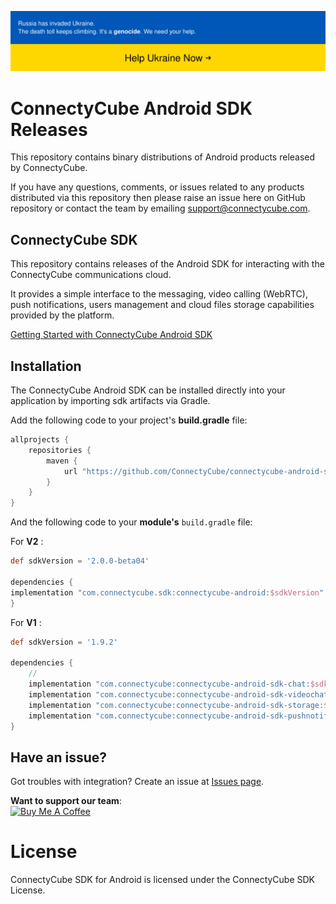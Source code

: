 [![Stand With Ukraine](https://raw.githubusercontent.com/vshymanskyy/StandWithUkraine/main/banner2-direct.svg)](https://stand-with-ukraine.pp.ua)

# ConnectyCube Android SDK Releases

This repository contains binary distributions of Android products released by ConnectyCube.

If you have any questions, comments, or issues related to any products distributed via this repository then please raise an issue here on GitHub repository or contact the team by emailing [support@connectycube.com](mailto:support@connectycube.com).

## ConnectyCube SDK

This repository contains releases of the Android SDK for interacting with the ConnectyCube communications cloud.

It provides a simple interface to the messaging, video calling (WebRTC), push notifications, users management and cloud files storage capabilities provided by the platform. 

[Getting Started with ConnectyCube Android SDK](https://developers.connectycube.com/android/)

## Installation

The ConnectyCube Android SDK can be installed directly into your application by importing sdk artifacts via Gradle.

Add the following code to your project's **build.gradle** file:

```groovy
allprojects {
    repositories {
        maven {
            url "https://github.com/ConnectyCube/connectycube-android-sdk-releases/raw/master/"
        }
    }
}

```

And the following code to your **module's** `build.gradle` file:

For **V2** :

```groovy
def sdkVersion = '2.0.0-beta04'

dependencies {
implementation "com.connectycube.sdk:connectycube-android:$sdkVersion"
}

```

For **V1** :

```groovy
def sdkVersion = '1.9.2'

dependencies {
    //
    implementation "com.connectycube:connectycube-android-sdk-chat:$sdkVersion" // all transitive modules will be included automatically
    implementation "com.connectycube:connectycube-android-sdk-videochat:$sdkVersion"
    implementation "com.connectycube:connectycube-android-sdk-storage:$sdkVersion"
    implementation "com.connectycube:connectycube-android-sdk-pushnotifications:$sdkVersion"
}
```

## Have an issue?

Got troubles with integration? Create an issue at [Issues page](https://github.com/ConnectyCube/connectycube-android-sdk-releases/issues).

**Want to support our team**:<br>
<a href="https://www.buymeacoffee.com/connectycube" target="_blank"><img src="https://cdn.buymeacoffee.com/buttons/v2/default-blue.png" alt="Buy Me A Coffee" style="height: 60px !important;width: 217px !important;" ></a>

# License 

ConnectyCube SDK for Android is licensed under the ConnectyCube SDK License.
